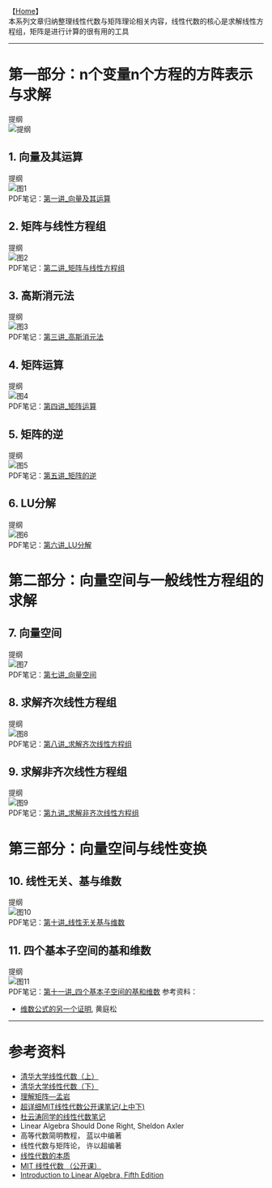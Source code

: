 【[Home](https://simplelp.github.io/)】         
本系列文章归纳整理线性代数与矩阵理论相关内容，线性代数的核心是求解线性方程组，矩阵是进行计算的很有用的工具

---------------------------------------------------------------------

# 第一部分：n个变量n个方程的方阵表示与求解
提纲<br>
![提纲](提纲1.jpg)<br>

## 1. 向量及其运算
提纲<br>
![图1](jpeg1.jpg)<br>
PDF笔记：[第一讲_向量及其运算](第一讲_向量及其运算.pdf)

## 2. 矩阵与线性方程组
提纲<br>
![图2](jpeg2.jpg)<br>
PDF笔记：[第二讲_矩阵与线性方程组](第二讲_矩阵与线性方程组.pdf)

## 3. 高斯消元法
提纲<br>
![图3](jpeg3.jpg)<br>
PDF笔记：[第三讲_高斯消元法](第三讲_高斯消元法.pdf)

## 4. 矩阵运算
提纲<br>
![图4](jpeg4.jpg)<br>
PDF笔记：[第四讲_矩阵运算](第四讲_矩阵运算.pdf)

## 5. 矩阵的逆
提纲<br>
![图5](jpeg5.jpg)<br>
PDF笔记：[第五讲_矩阵的逆](第五讲_矩阵的逆.pdf)

## 6. LU分解
提纲<br>
![图6](jpeg6.jpg)<br>
PDF笔记：[第六讲_LU分解](第六讲_LU分解.pdf)

# 第二部分：向量空间与一般线性方程组的求解

## 7. 向量空间
提纲<br>
![图7](jpeg7.jpg)<br>
PDF笔记：[第七讲_向量空间](第七讲_向量空间.pdf)

## 8. 求解齐次线性方程组
提纲<br>
![图8](jpeg8.jpg)<br>
PDF笔记：[第八讲_求解齐次线性方程组](第八讲_求解齐次线性方程组.pdf)

## 9. 求解非齐次线性方程组
提纲<br>
![图9](jpeg9.jpg) <br>
PDF笔记：[第九讲_求解非齐次线性方程组](第九讲_求解非齐次线性方程组.pdf)

# 第三部分：向量空间与线性变换 

## 10. 线性无关、基与维数
提纲<br>
![图10](jpeg10.jpg) <br>
PDF笔记：[第十讲_线性无关基与维数](第十讲_线性无关基与维数.pdf)

## 11. 四个基本子空间的基和维数
提纲<br>
![图11](jpeg11.jpg) <br>
PDF笔记：[第十一讲_四个基本子空间的基和维数](第十一讲_四个基本子空间的基和维数.pdf)
参考资料：
- [维数公式的另一个证明](http://www.cnki.com.cn/Article/CJFDTotal-GNSY1982S1002.htm), 黄庭松

-----------------------------------------------

# 参考资料
- [清华大学线性代数（上）](http://www.xuetangx.com/courses/course-v1:TsinghuaX+10421094X_2015_2+sp/about)       
- [清华大学线性代数（下）](http://www.xuetangx.com/courses/course-v1:TsinghuaX+10421102x_2015_T2+sp/about)     
- [理解矩阵—孟岩](https://blog.csdn.net/myan/article/details/647511)       
- [超详细MIT线性代数公开课笔记(上中下)](https://wenku.baidu.com/view/daac42a977eeaeaad1f34693daef5ef7ba0d129a.html)
- [杜云涛同学的线性代数笔记](https://zealscott.com/blog/notes-on-linear-algebra/)
- Linear Algebra Should Done Right, Sheldon Axler
- 高等代数简明教程， 蓝以中编著
- 线性代数与矩阵论， 许以超编著
- [线性代数的本质](https://www.bilibili.com/video/av6731067/)
- [MIT 线性代数 （公开课）](http://open.163.com/special/opencourse/daishu.html)    
- [Introduction to Linear Algebra, Fifth Edition](http://math.mit.edu/~gs/linearalgebra/)      

